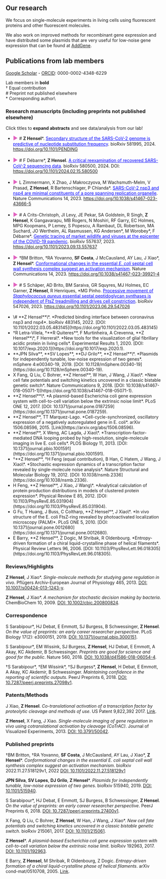 ## Our research

We focus on single-molecule experiments in living cells using fluorescent proteins and other fluorescent molecules.

We also work on improved methods for recombinant gene expression and have distributed some plasmids that are very useful for low-noise gene expression that can be found at [AddGene](https://www.addgene.org/Zach_Hensel/).

## Publications from lab members

[Google Scholar](https://scholar.google.com/citations?user=QwsENLQAAAAJ&hl=en) - [ORCID](https://orcid.org/0000-0002-4348-6229): 0000-0002-4348-6229

Lab members in **bold**\
† Equal contribution\
\# Preprint not published elsewhere\
\* Corresponding author\

### Research manuscripts (including preprints not published elsewhere)

Click titles to **expand abstracts** and see data/analysis from our lab!

<ul markdown="1">
<li markdown="1">
<details markdown="1">
<summary># <b>Z Hensel</b>*. <span>Secondary structure of the SARS-CoV-2 genome is predictive of nucleotide substitution frequency</span>. bioRxiv 581995, 2024. <a href="https://doi.org/10.1101/PENDING">https://doi.org/10.1101/PENDING</a></summary>

<img src="image/research/1709074436982.png" width="450" />

**Abstract**: Accurate estimation of the effects of mutations on SARS-CoV-2 viral fitness can inform public-health responses such as vaccine development and predicting the impact of a new variant; it can also illuminate biological mechanisms including those underlying the emergence of variants of concern. Recently, Lan et al reported a high-quality model of SARS-CoV-2 secondary structure and its underlying dimethyl sulfate (DMS) reactivity data. I investigated whether secondary structure can explain some variability in the frequency of observing different nucleotide substitutions across millions of patient sequences in the SARS-CoV-2 phylogenetic tree. Nucleotide basepairing was compared to the estimated “mutational fitness” of substitutions, a measurement of the difference between a substitution’s observed and expected frequency that is correlated with other estimates of viral fitness. This comparison revealed that secondary structure is often predictive of substitution frequency, with significant decreases in substitution frequencies at basepaired positions. Focusing on the mutational fitness of C→T, the most common type of substitution, I describe C→T substitutions at basepaired positions that characterize major SARS-CoV-2 variants; such mutations may have a greater impact on fitness than appreciated when considering substitution frequency alone.

</details>
</li><br>

<li markdown="1">
<details markdown="1">
<summary># F Débarre*, <b>Z Hensel</b>. <span>A critical reexamination of recovered SARS-CoV-2 sequencing data</span>. bioRxiv 580500, 2024. DOI: <a href="https://doi.org/10.1101/2024.02.15.580500">https://doi.org/10.1101/2024.02.15.580500</a></summary>

<img src="image/research/1709075305862.png" width=300 />

**Abstract**: SARS-CoV-2 genomes collected at the onset of the Covid-19 pandemic are valuable because they could help understand how the virus entered the human population. In 2021, Jesse Bloom reported on the recovery of a dataset of raw sequencing reads that had been removed from the NCBI SRA database at the request of the data generators, a scientific team at Wuhan University (Wang et al., 2020b). Bloom suggested that the data may have been removed in order to obfuscate the origin of SARS-CoV-2, and he questioned the generating authors' statements that the samples had been collected on and after January 30, 2020. Here, we show that sample collection dates were published in 2020 by Wang et al. together with the sequencing reads, and match the dates given by the authors in 2021. We examine mutations in these sequences and confirm that they are entirely consistent with the previously known genetic diversity of SARS-CoV-2 of late January 2020. Finally, we explain how an apparent phylogenetic rooting paradox described by Bloom was resolved by subsequent analysis. Our reanalysis demonstrates that allegations of cover-up or of metadata manipulation were unwarranted.

</details>
</li><br>

<li markdown="1">
<details markdown="1">
<summary>L Zimmermann, X Zhao, J Makroczyova, M Wachsmuth-Melm, V Prasad, <b>Z Hensel</b>,  R Bartenschlager, P Chlanda*. <span>SARS-CoV-2 nsp3 and nsp4 are minimal constituents of a pore spanning replication organelle</span>. Nature Communications 14, 2023. <a href="https://doi.org/10.1038/s41467-023-43666-5">https://doi.org/10.1038/s41467-023-43666-5</a></summary>

<img src="image/research/1709080234066.png" width=300 />

**Abstract**: Coronavirus replication is associated with the remodeling of cellular membranes, resulting in the formation of double-membrane vesicles (DMVs). A DMV-spanning pore was identified as a putative portal for viral RNA. However, the exact components and the structure of the SARS-CoV-2 DMV pore remain to be determined. Here, we investigate the structure of the DMV pore by in situ cryo-electron tomography combined with subtomogram averaging. We identify non-structural protein (nsp) 3 and 4 as minimal components required for the formation of a DMV-spanning pore, which is dependent on nsp3-4 proteolytic cleavage. In addition, we show that Mac2-Mac3-DPUP-Ubl2 domains are critical for nsp3 oligomerization and crown integrity which influences membrane curvature required for biogenesis of DMVs. Altogether, SARS-CoV-2 nsp3-4 have a dual role by driving the biogenesis of replication organelles and assembly of DMV-spanning pores which we propose here to term replicopores.

</details>
</li><br>

<li markdown="1">
<details markdown="1">
<summary># A Crits-Christoph, JI Levy, JE Pekar, SA Goldstein, R Singh, <b>Z Hensel</b>, K Gangavarapu, MB Rogers, N Moshiri, RF Garry, EC Holmes, MPG Koopmans, P Lemey, S Popescu, A Rambaut, DL Robertson, MA Suchard, JO Wertheim, AL Rasmussen, KG Andersen*, M Worobey*, F Débarre*. <span>Genetic tracing of market wildlife and viruses at the epicenter of the COVID-19 pandemic</span>. bioRxiv 557637, 2023. <a href="https://doi.org/10.1101/2023.09.13.557637">https://doi.org/10.1101/2023.09.13.557637</a></summary>

<img src="image/research/1709141225200.png" width=450 />

**Abstract**: Zoonotic spillovers of viruses have occurred through the animal trade worldwide. The start of the COVID-19 pandemic was traced epidemiologically to the Huanan Wholesale Seafood Market, the site with the most reported wildlife vendors in the city of Wuhan, China. Here, we analyze publicly available qPCR and sequencing data from environmental samples collected in the Huanan market in early 2020. We demonstrate that the SARS-CoV-2 genetic diversity linked to this market is consistent with market emergence, and find increased SARS-CoV-2 positivity near and within a particular wildlife stall. We identify wildlife DNA in all SARS-CoV-2 positive samples from this stall. This includes species such as civets, bamboo rats, porcupines, hedgehogs, and one species, raccoon dogs, known to be capable of SARS-CoV-2 transmission. We also detect other animal viruses that infect raccoon dogs, civets, and bamboo rats. Combining metagenomic and phylogenetic approaches, we recover genotypes of market animals and compare them to those from other markets. This analysis provides the genetic basis for a short list of potential intermediate hosts of SARS-CoV-2 to prioritize for retrospective serological testing and viral sampling.

</details>
</li><br>

<li markdown="1">
<details markdown="1">
<summary>†BM Britton, †RA Yovanno, <b>SF Costa</b>,  J McCausland,  AY Lau,  J Xiao*, <b>Z Hensel</b>*. <span>Conformational changes in the essential <i>E. coli</i> septal cell wall synthesis complex suggest an activation mechanism</span>. Nature Communications 14, 2023. <a href="https://doi.org/10.1038/s41467-023-39921-4">https://doi.org/10.1038/s41467-023-39921-4</a></summary>

<img src="image/research/1709141406828.png" width=550 />

**Abstract**: The bacterial divisome is a macromolecular machine composed of more than 30 proteins that controls cell wall constriction during division. Here, we present a model of the structure and dynamics of the core complex of the *E. coli* divisome, supported by a combination of structure prediction, molecular dynamics simulation, single-molecule imaging, and mutagenesis. We focus on the septal cell wall synthase complex formed by FtsW and FtsI, and its regulators FtsQ, FtsL, FtsB, and FtsN. The results indicate extensive interactions in four regions in the periplasmic domains of the complex. FtsQ, FtsL, and FtsB support FtsI in an extended conformation, with the FtsI transpeptidase domain lifted away from the membrane through interactions among the C-terminal domains. FtsN binds between FtsI and FtsL in a region rich in residues with superfission (activating) and dominant negative (inhibitory) mutations. Mutagenesis experiments and simulations suggest that the essential domain of FtsN links FtsI and FtsL together, potentially modulating interactions between the anchor-loop of FtsI and the putative catalytic cavity of FtsW, thus suggesting a mechanism of how FtsN activates the cell wall synthesis activities of FtsW and FtsI.

</details>
</li><br>

<li markdown="1">
<details markdown="1">
<summary># S Schäper, AD Brito, BM Saraiva, GR Squyres, MJ Holmes, EC Garner, <b>Z Hensel</b>, R Henriques, *MG Pinho. <span>Processive movement of <i>Staphylococcus aureus</i> essential septal peptidoglycan synthases is independent of FtsZ treadmilling and drives cell constriction</span>. bioRxiv 547026, 2023. <a href="https://doi.org/10.1101/2023.06.29.547026">https://doi.org/10.1101/2023.06.29.547026</a></summary>

<img src="image/research/1709141678947.png" width=400 />

**Abstract**: Bacterial cell division is mediated by the tubulin-homolog FtsZ, which recruits peptidoglycan (PG) synthesis enzymes to the division site. Septal PG synthases promote inward growth of the division septum, but the mechanisms governing the spatiotemporal regulation of these enzymes are poorly understood. Recent studies on various organisms have proposed different models for the relationship between the movement and activity of septum-specific PG synthases and FtsZ treadmilling. Here, we studied the movement dynamics of conserved cell division proteins relative to the rates of septum constriction and FtsZ treadmilling in the Gram-positive pathogen *Staphylococcus aureus*. The septal PG synthesis enzyme complex FtsW/PBP1 and its putative activator protein, DivIB, moved processively, around the division site, with the same velocity. Impairing FtsZ treadmilling did not affect FtsW and DivIB velocities or septum constriction rates. Contrarily, inhibition of PG synthesis slowed down or completely stopped both septum constriction and the directional movement of FtsW/PBP1 and DivIB. Our findings support a model for *S. aureus* in which a single population of processively moving FtsW/PBP1 remains associated with DivIB to drive cell constriction independently of treadmilling FtsZ filaments.

![1709141678947](image/research/1709141678947.png)

</details>
</li><br>

<li markdown="1">
\# **Z Hensel**\*.
*Predicted binding interface between coronavirus nsp3 and nsp4*.
bioRxiv 483145, 2022.
[DOI: 10.1101/2022.03.05.483145](https://doi.org/10.1101/2022.03.05.483145)
</li>

<li markdown="1">
†R Letra-Vilela, †**R Quiteres**, F Murtinheira, A Crevenna, **Z Hensel**\*, F Herrera\*.
*New tools for the visualization of glial fibrillary acidic protein in living cells*.
Experimental Results 1, 2020.
[DOI: 10.1017/exp.2020.1](https://doi.org/10.1017/exp.2020.1).
</li>

<li markdown="1">
**JPN Silva**, **SV Lopes**,  **DJ Grilo**,  **Z Hensel**\*.
*Plasmids for independently tunable, low-noise expression of two genes*.
mSphere 4:e00340-19, 2019.
[DOI: 10.1128/mSphere.00340-19](https://doi.org/10.1128/mSphere.00340-19).
</li>

<li markdown="1">
X Fang, Q Liu, C Bohrer, **Z Hensel**, W Han, J Wang, J Xiao\*.
*New cell fate potentials and switching kinetics uncovered in a classic bistable genetic switch*.
Nature Communications 9, 2018.
[DOI: 10.1038/s41467-018-05071-1](https://doi.org/10.1038/s41467-018-05071-1).
</li>

<li markdown="1">
**Z Hensel**\*.
*A plasmid-based Escherichia coli gene expression system with cell-to-cell variation below the extrinsic noise limit*.
PLoS ONE 12, 2017.
[DOI: 10.1371/journal.pone.0187259](https://doi.org/10.1371/journal.pone.0187259).
</li>

<li markdown="1">
**Z Hensel**, TT Marquez-Lago.
*Cell-cycle-synchronized, oscillatory expression of a negatively autoregulated gene in E. coli*.
arXiv 1506.08596, 2015.
[Link](https://arxiv.org/abs/1506.08596).
</li>

<li markdown="1">
**Z Hensel**, X Weng, AC Lagda, J Xiao\*.
*Transcription-factor-mediated DNA looping probed by high-resolution, single-molecule imaging in live E. coli cells*.
PLOS Biology 11, 2013.
[DOI: 10.1371/journal.pbio.1001591](https://doi.org/10.1371/journal.pbio.1001591).
</li>

<li markdown="1">
†**Z Hensel**, †H Feng (equal contribution), B Han, C Hatem, J Wang, J Xiao\*.
*Stochastic expression dynamics of a transcription factor revealed by single-molecule noise analysis*.
Nature Structural and Molecular Biology 19, 2012.
[DOI: 10.1038/nsmb.2336](https://doi.org/10.1038/nsmb.2336).
</li>

<li markdown="1">
H Feng, **Z Hensel**, J Xiao, J Wang\*.
*Analytical calculation of protein production distributions in models of clustered protein expression*.
Physical Review E 85, 2012.
[DOI: 10.1103/PhysRevE.85.031904](https://doi.org/10.1103/PhysRevE.85.031904).
</li>

<li markdown="1">
G Fu, T Huang, J Buss, C Coltharp, **Z Hensel**, J Xiao\*.
*In vivo structure of the E. coli FtsZ-ring revealed by photoactivated localization microscopy (PALM)*.
PLoS ONE 5, 2010.
[DOI: 10.1371/journal.pone.0012680](https://doi.org/10.1371/journal.pone.0012680).
</li>

<li markdown="1">
E Barry, **Z Hensel**, Z Dogic, M Shribak, R Oldenbourg.
*Entropy-driven formation of a chiral liquid-crystalline phase of helical filaments*.
Physical Review Letters 96, 2006.
[DOI: 10.1103/PhysRevLett.96.018305](https://doi.org/10.1103/PhysRevLett.96.018305).
</li>
</ul>

### Reviews/Highlights

**Z Hensel**, J Xiao\*.
*Single-molecule methods for studying gene regulation in vivo*.
Pflügers Archiv-European Journal of Physiology 465, 2013.
[DOI: 10.1007/s00424-013-1243-y](https://doi.org/10.1007/s00424-013-1243-y).

**Z Hensel**, J Xiao\*.
*A mechanism for stochastic decision making by bacteria*.
ChemBioChem 10, 2009.
[DOI: 10.1002/cbic.200800824](https://doi.org/10.1002/cbic.200800824).

### Correspondence

S Sarabipour\*, HJ Debat, E Emmott, SJ Burgess, B Schwessinger, **Z Hensel**.
*On the value of preprints: an early career researcher perspective*.
PLoS Biology 17(2): e3000151, 2019.
[DOI: 10.1371/journal.pbio.3000151](https://doi.org/10.1371/journal.pbio.3000151).

S Sarabipour\*, EM Wissink, SJ Burgess, **Z Hensel**, HJ Debat, E Emmott, A Akay, KC Akdemir, B Schwessinger.
*Preprints are good for science and good for the public*.
Nature 560, 2018.
[DOI: 10.1038/d41586-018-06054-4](https://doi.org/10.1038/d41586-018-06054-4).

†S Sarabipour\*, †EM Wissink\*, †SJ Burgess\*, **Z Hensel**, H Debat, E Emmott, A Akay, KC Akdemir, B Schwessinger.
*Maintaining confidence in the reporting of scientific outputs*.
PeerJ Preprints 6, 2018.
[DOI: 10.7287/peerj.preprints.27098v1](https://doi.org/10.7287/peerj.preprints.27098v1).

### Patents/Methods

J Xiao, **Z Hensel**.
*Co-translational activation of a transcription factor by proteolytic cleavage and methods of use*.
US Patent 9,822,392 2017.
[Link](https://patents.google.com/patent/US9822392B2/en).

**Z Hensel**, X Fang, J Xiao.
*Single-molecule imaging of gene regulation in vivo using cotranslational activation by cleavage (CoTrAC)*.
Journal of Visualized Experiments, 2013.
[DOI: 10.3791/50042](https://doi.org/10.3791/50042).

### Published preprints

†BM Britton, †RA Yovanno, **SF Costa**,  J McCausland,  AY Lau,  J Xiao\*, **Z Hensel**\*.
*Conformational changes in the essential E. coli septal cell wall synthesis complex suggest an activation mechanism*.
bioRxiv 2022.11.27.518129v1, 2022
[DOI: 10.1101/2022.11.27.518129v1](https://doi.org/10.1101/2022.11.27.518129v1)

**JPN Silva**, **SV Lopes**,  **DJ Grilo**,  **Z Hensel**\*.
*Plasmids for independently tunable, low-noise expression of two genes*.
bioRxiv 515940, 2019.
[DOI: 10.1101/515940](https://doi.org/10.1101/515940).

S Sarabipour\*, HJ Debat, E Emmott, SJ Burgess, B Schwessinger, **Z Hensel**.
*On the value of preprints: an early career researcher perspective*.
PeerJ Preprints 6, 2018.
[DOI: 10.7287/peerj.preprints.27400v1](https://doi.org/10.7287/peerj.preprints.27400v1).

X Fang, Q Liu, C Bohrer, **Z Hensel**, W Han, J Wang, J Xiao\*.
*New cell fate potentials and switching kinetics uncovered in a classic bistable genetic switch*.
bioRxiv 215061, 2017.
[DOI: 10.1101/215061](https://doi.org/10.1101/215061).

**Z Hensel**\*.
*A plasmid-based Escherichia coli gene expression system with cell-to-cell variation below the extrinsic noise limit*.
bioRxiv 192963, 2017.
[DOI: 10.1101/192963](https://doi.org/10.1101/192963).

E Barry, **Z Hensel**, M Shribak, R Oldenbourg, Z Dogic.
*Entropy-driven formation of a chiral liquid-crystalline phase of helical filaments*.
arXiv cond-mat/0510708, 2005.
[Link](https://arxiv.org/abs/cond-mat/0510708).

<style>
span {
     cursor:pointer;
     color:blue;
     text-decoration:underline;
}
summary {
  list-style-type: '▶️ ';
} 
details[open] > summary {
  list-style-type: '◀️ ';
}
summary::marker {
  color: #e162bf;
  font-size: 1.2em;
}

</style>
